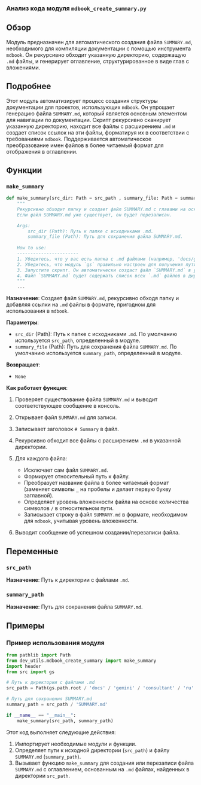 ### Анализ кода модуля `mdbook_create_summary.py`

## Обзор

Модуль предназначен для автоматического создания файла `SUMMARY.md`, необходимого для компиляции документации с помощью инструмента `mdbook`. Он рекурсивно обходит указанную директорию, содержащую `.md` файлы, и генерирует оглавление, структурированное в виде глав с вложениями.

## Подробнее

Этот модуль автоматизирует процесс создания структуры документации для проектов, использующих `mdbook`. Он упрощает генерацию файла `SUMMARY.md`, который является основным элементом для навигации по документации. Скрипт рекурсивно сканирует указанную директорию, находит все файлы с расширением `.md` и создает список ссылок на эти файлы, форматируя их в соответствии с требованиями `mdbook`. Поддерживается автоматическое преобразование имен файлов в более читаемый формат для отображения в оглавлении.

## Функции

### `make_summary`

```python
def make_summary(src_dir: Path = src_path , summary_file: Path = summary_path) -> None:
    """
    Рекурсивно обходит папку и создает файл SUMMARY.md с главами на основе .md файлов.
    Если файл SUMMARY.md уже существует, он будет перезаписан.

    Args:
        src_dir (Path): Путь к папке с исходниками .md.
        summary_file (Path): Путь для сохранения файла SUMMARY.md.
    
    How to use:
    -----------------------
    1. Убедитесь, что у вас есть папка с .md файлами (например, 'docs/gemini/consultant/ru/src').
    2. Убедитесь, что модуль `gs` правильно настроен для получения пути корневой директории.
    3. Запустите скрипт. Он автоматически создаст файл `SUMMARY.md` в указанной папке.
    4. Файл `SUMMARY.md` будет содержать список всех `.md` файлов в директории, структурированный в виде глав с вложениями.
    """
    ...
```

**Назначение**:
Создает файл `SUMMARY.md`, рекурсивно обходя папку и добавляя ссылки на `.md` файлы в формате, пригодном для использования в `mdbook`.

**Параметры**:

-   `src_dir` (Path): Путь к папке с исходниками `.md`. По умолчанию используется `src_path`, определенный в модуле.
-   `summary_file` (Path): Путь для сохранения файла `SUMMARY.md`. По умолчанию используется `summary_path`, определенный в модуле.

**Возвращает**:

-   `None`

**Как работает функция**:

1.  Проверяет существование файла `SUMMARY.md` и выводит соответствующее сообщение в консоль.
2.  Открывает файл `SUMMARY.md` для записи.
3.  Записывает заголовок `# Summary` в файл.
4.  Рекурсивно обходит все файлы с расширением `.md` в указанной директории.
5.  Для каждого файла:

    *   Исключает сам файл `SUMMARY.md`.
    *   Формирует относительный путь к файлу.
    *   Преобразует название файла в более читаемый формат (заменяет символы `_` на пробелы и делает первую букву заглавной).
    *   Определяет уровень вложенности файла на основе количества символов `/` в относительном пути.
    *   Записывает строку в файл `SUMMARY.md` в формате, необходимом для `mdbook`, учитывая уровень вложенности.
6.  Выводит сообщение об успешном создании/перезаписи файла.

## Переменные

### `src_path`

**Назначение**: Путь к директории с файлами `.md`.

### `summary_path`

**Назначение**: Путь для сохранения файла `SUMMARY.md`.

## Примеры

### Пример использования модуля

```python
from pathlib import Path
from dev_utils.mdbook_create_summary import make_summary
import header
from src import gs

# Путь к директории с файлами .md
src_path = Path(gs.path.root / 'docs' / 'gemini' / 'consultant' / 'ru' / 'src')

# Путь для сохранения SUMMARY.md
summary_path = src_path / 'SUMMARY.md'

if __name__ == "__main__":
    make_summary(src_path, summary_path)
```

Этот код выполняет следующие действия:

1.  Импортирует необходимые модули и функции.
2.  Определяет пути к исходной директории (`src_path`) и файлу `SUMMARY.md` (`summary_path`).
3.  Вызывает функцию `make_summary` для создания или перезаписи файла `SUMMARY.md` с оглавлением, основанным на `.md` файлах, найденных в директории `src_path`.
